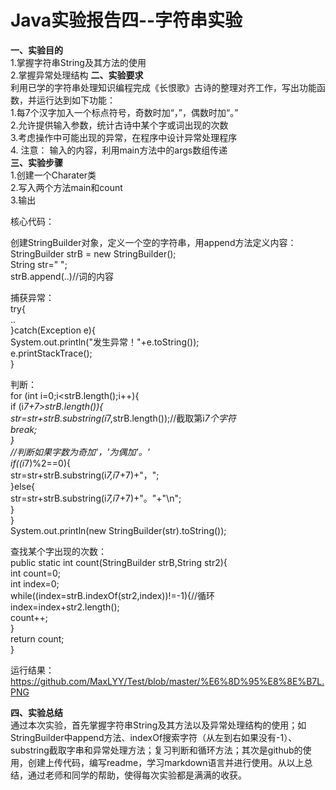 
# Java实验报告四--字符串实验

**一、实验目的**  
1.掌握字符串String及其方法的使用  
2.掌握异常处理结构
**二、实验要求**   
利用已学的字符串处理知识编程完成《长恨歌》古诗的整理对齐工作，写出功能函数，并运行达到如下功能：  
1.每7个汉字加入一个标点符号，奇数时加“，”，偶数时加“。”  
2.允许提供输入参数，统计古诗中某个字或词出现的次数  
3.考虑操作中可能出现的异常，在程序中设计异常处理程序  
4. 注意： 输入的内容，利用main方法中的args数组传递  
**三、实验步骤**  
1.创建一个Charater类  
2.写入两个方法main和count  
3.输出   

核心代码：  

创建StringBuilder对象，定义一个空的字符串，用append方法定义内容：   
StringBuilder strB = new StringBuilder();  
String str=" ";  
strB.append(..)//词的内容  

捕获异常：    
try{  
..  
}catch(Exception e){  
System.out.println("发生异常！"+e.toString());  
e.printStackTrace();  
}  

判断：    
for (int i=0;i<strB.length();i++){  
if (i*7+7>strB.length()){  
str=str+strB.substring(i*7,strB.length());//截取第i*7个字符  
break;  
}  
//判断如果字数为奇加'，'为偶加'。'  
if((i*7)%2==0){  
str=str+strB.substring(i*7,i*7+7)+"，";  
}else{  
str=str+strB.substring(i*7,i*7+7)+"。"+"\n";  
}  
}  
System.out.println(new StringBuilder(str).toString());  
   
查找某个字出现的次数：  
public static int count(StringBuilder strB,String str2){  
int count=0;  
int index=0;  
while((index=strB.indexOf(str2,index))!=-1){//循环  
index=index+str2.length();  
count++;  
}  
return count;  
}  

运行结果：  
https://github.com/MaxLYY/Test/blob/master/%E6%8D%95%E8%8E%B7L.PNG  

**四、实验总结**   
     通过本次实验，首先掌握字符串String及其方法以及异常处理结构的使用；如StringBuilder中append方法、indexOf搜索字符（从左到右如果没有-1）、substring截取字串和异常处理方法；复习判断和循环方法；其次是github的使用，创建上传代码，编写readme，学习markdown语言并进行使用。从以上总结，通过老师和同学的帮助，使得每次实验都是满满的收获。

